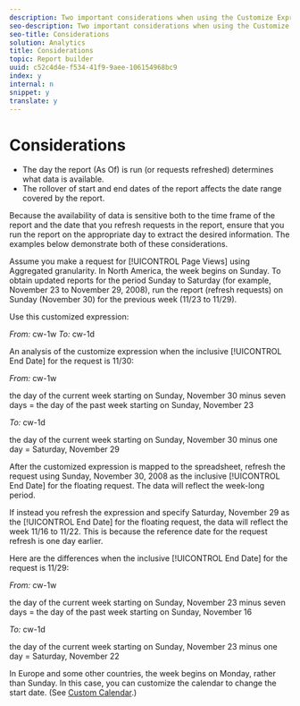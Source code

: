 ```yaml
---
description: Two important considerations when using the Customize Expression to set the date range 
seo-description: Two important considerations when using the Customize Expression to set the date range 
seo-title: Considerations
solution: Analytics
title: Considerations
topic: Report builder
uuid: c52c4d4e-f534-41f9-9aee-106154968bc9
index: y
internal: n
snippet: y
translate: y
---
```


# Considerations


* The day the report (As Of) is run (or requests refreshed) determines what data is available.
* The rollover of start and end dates of the report affects the date range covered by the report.


Because the availability of data is sensitive both to the time frame of the report and the date that you refresh requests in the report, ensure that you run the report on the appropriate day to extract the desired information. The examples below demonstrate both of these considerations. 

Assume you make a request for [!UICONTROL  Page Views] using Aggregated granularity. In North America, the week begins on Sunday. To obtain updated reports for the period Sunday to Saturday (for example, November 23 to November 29, 2008), run the report (refresh requests) on Sunday (November 30) for the previous week (11/23 to 11/29). 

Use this customized expression: 

*From:* cw-1w *To:* cw-1d 

An analysis of the customize expression when the inclusive [!UICONTROL  End Date] for the request is 11/30: 

*From:* cw-1w 

the day of the current week starting on Sunday, November 30 minus seven days = the day of the past week starting on Sunday, November 23 

*To:* cw-1d 

the day of the current week starting on Sunday, November 30 minus one day = Saturday, November 29 

After the customized expression is mapped to the spreadsheet, refresh the request using Sunday, November 30, 2008 as the inclusive [!UICONTROL  End Date] for the floating request. The data will reflect the week-long period. 

If instead you refresh the expression and specify Saturday, November 29 as the [!UICONTROL  End Date] for the floating request, the data will reflect the week 11/16 to 11/22. This is because the reference date for the request refresh is one day earlier. 

Here are the differences when the inclusive [!UICONTROL  End Date] for the request is 11/29: 

*From:* cw-1w 

the day of the current week starting on Sunday, November 23 minus seven days = the day of the past week starting on Sunday, November 16 

*To:* cw-1d 

the day of the current week starting on Sunday, November 23 minus one day = Saturday, November 22 

In Europe and some other countries, the week begins on Monday, rather than Sunday. In this case, you can customize the calendar to change the start date. (See [ Custom Calendar](custom_calendar.md#concept_4342A844600048759EEDABD164AC3F5A).) 
